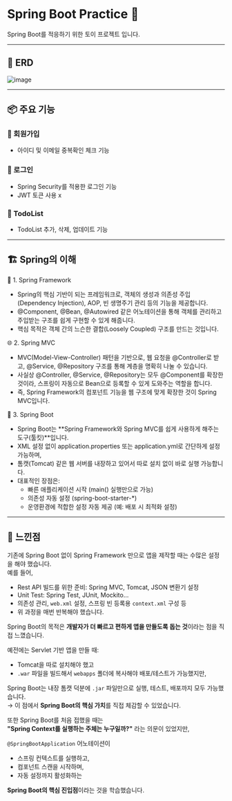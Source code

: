 # Spring Boot Practice 🧩

Spring Boot를 적응하기 위한 토이 프로젝트 입니다.

---

## 🧱 ERD

![image](https://github.com/user-attachments/assets/bb67513e-b2e1-4e00-a93a-7e66a70537c7)

---

## 📦 주요 기능

### 📌 회원가입
  - 아이디 및 이메일 중복확인 체크 기능

### 📌 로그인
  - Spring Security를 적용한 로그인 기능
  - JWT 토큰 사용 x 

### 📌 TodoList
  - TodoList 추가, 삭제, 업데이트 기능
---

## 🏗 Spring의 이해
🌱 1. Spring Framework

   - Spring의 핵심 기반이 되는 프레임워크로, 객체의 생성과 의존성 주입(Dependency Injection), AOP, 빈 생명주기 관리 등의 기능을 제공합니다.
   - @Component, @Bean, @Autowired 같은 어노테이션을 통해 객체를 관리하고 주입받는 구조를 쉽게 구현할 수 있게 해줍니다.
   - 핵심 목적은 객체 간의 느슨한 결합(Loosely Coupled) 구조를 만드는 것입니다.


🌐 2. Spring MVC

   - MVC(Model-View-Controller) 패턴을 기반으로, 웹 요청을 @Controller로 받고, @Service, @Repository 구조를 통해 계층을 명확히 나눌 수 있습니다.
   - 사실상 @Controller, @Service, @Repository는 모두 @Component를 확장한 것이라, 스프링이 자동으로 Bean으로 등록할 수 있게 도와주는 역할을 합니다.
   - 즉, Spring Framework의 컴포넌트 기능을 웹 구조에 맞게 확장한 것이 Spring MVC입니다.

   
🚀 3. Spring Boot

   - Spring Boot는 **Spring Framework와 Spring MVC를 쉽게 사용하게 해주는 도구(툴킷)**입니다.
   - XML 설정 없이 application.properties 또는 application.yml로 간단하게 설정 가능하며,
   - 톰캣(Tomcat) 같은 웹 서버를 내장하고 있어서 따로 설치 없이 바로 실행 가능합니다. 
   - 대표적인 장점은:
     - 빠른 애플리케이션 시작 (main() 실행만으로 가능)
     - 의존성 자동 설정 (spring-boot-starter-*)
     - 운영환경에 적합한 설정 자동 제공 (예: 배포 시 최적화 설정)
---

## 📝 느낀점

기존에 Spring Boot 없이 Spring Framework 만으로 앱을 제작할 때는 수많은 설정을 해야 했습니다.  
예를 들어,

- Rest API 빌드를 위한 준비: Spring MVC, Tomcat, JSON 변환기 설정  
- Unit Test: Spring Test, JUnit, Mockito…  
- 의존성 관리, `web.xml` 설정, 스프링 빈 등록용 `context.xml` 구성 등  
- 위 과정을 매번 반복해야 했습니다.

Spring Boot의 목적은 **개발자가 더 빠르고 편하게 앱을 만들도록 돕는 것**이라는 점을 직접 느꼈습니다.

예전에는 Servlet 기반 앱을 만들 때:

- Tomcat을 따로 설치해야 했고  
- `.war` 파일을 빌드해서 `webapps` 폴더에 복사해야 배포/테스트가 가능했지만,

Spring Boot는 내장 톰캣 덕분에 `.jar` 파일만으로 실행, 테스트, 배포까지 모두 가능했습니다.  
→ 이 점에서 **Spring Boot의 핵심 가치**를 직접 체감할 수 있었습니다.

또한 Spring Boot를 처음 접했을 때는  
**"Spring Context를 실행하는 주체는 누구일까?"** 라는 의문이 있었지만,  

`@SpringBootApplication` 어노테이션이  
- 스프링 컨텍스트를 실행하고,  
- 컴포넌트 스캔을 시작하며,  
- 자동 설정까지 활성화하는  

**Spring Boot의 핵심 진입점**이라는 것을 학습했습니다.

